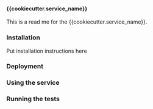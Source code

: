 #### {{cookiecutter.service_name}}

This is a read me for the {{cookiecutter.service_name}}.

### Installation

Put installation instructions here

### Deployment


### Using the service


### Running the tests
